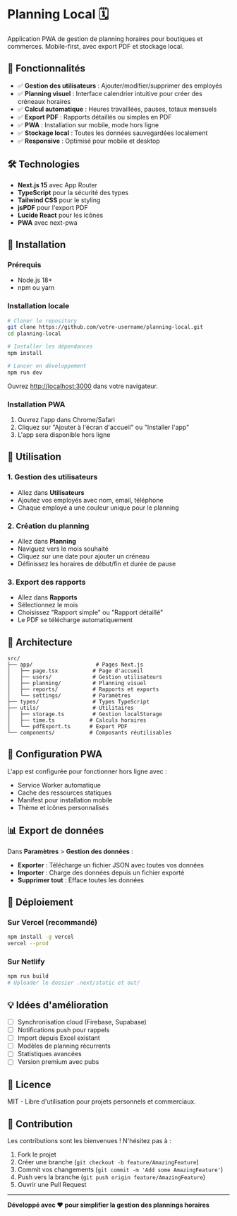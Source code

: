 # Planning Local 🗓️

Application PWA de gestion de planning horaires pour boutiques et commerces. Mobile-first, avec export PDF et stockage local.

## 🚀 Fonctionnalités

- ✅ **Gestion des utilisateurs** : Ajouter/modifier/supprimer des employés
- ✅ **Planning visuel** : Interface calendrier intuitive pour créer des créneaux horaires
- ✅ **Calcul automatique** : Heures travaillées, pauses, totaux mensuels
- ✅ **Export PDF** : Rapports détaillés ou simples en PDF
- ✅ **PWA** : Installation sur mobile, mode hors ligne
- ✅ **Stockage local** : Toutes les données sauvegardées localement
- ✅ **Responsive** : Optimisé pour mobile et desktop

## 🛠️ Technologies

- **Next.js 15** avec App Router
- **TypeScript** pour la sécurité des types
- **Tailwind CSS** pour le styling
- **jsPDF** pour l'export PDF
- **Lucide React** pour les icônes
- **PWA** avec next-pwa

## 📱 Installation

### Prérequis
- Node.js 18+
- npm ou yarn

### Installation locale
```bash
# Cloner le repository
git clone https://github.com/votre-username/planning-local.git
cd planning-local

# Installer les dépendances
npm install

# Lancer en développement
npm run dev
```

Ouvrez [http://localhost:3000](http://localhost:3000) dans votre navigateur.

### Installation PWA
1. Ouvrez l'app dans Chrome/Safari
2. Cliquez sur "Ajouter à l'écran d'accueil" ou "Installer l'app"
3. L'app sera disponible hors ligne

## 📖 Utilisation

### 1. Gestion des utilisateurs
- Allez dans **Utilisateurs**
- Ajoutez vos employés avec nom, email, téléphone
- Chaque employé a une couleur unique pour le planning

### 2. Création du planning
- Allez dans **Planning**
- Naviguez vers le mois souhaité
- Cliquez sur une date pour ajouter un créneau
- Définissez les horaires de début/fin et durée de pause

### 3. Export des rapports
- Allez dans **Rapports**
- Sélectionnez le mois
- Choisissez "Rapport simple" ou "Rapport détaillé"
- Le PDF se télécharge automatiquement

## 🎯 Architecture

```
src/
├── app/                    # Pages Next.js
│   ├── page.tsx           # Page d'accueil
│   ├── users/             # Gestion utilisateurs
│   ├── planning/          # Planning visuel
│   ├── reports/           # Rapports et exports
│   └── settings/          # Paramètres
├── types/                 # Types TypeScript
├── utils/                 # Utilitaires
│   ├── storage.ts         # Gestion localStorage
│   ├── time.ts           # Calculs horaires
│   └── pdfExport.ts      # Export PDF
└── components/           # Composants réutilisables
```

## 🔧 Configuration PWA

L'app est configurée pour fonctionner hors ligne avec :
- Service Worker automatique
- Cache des ressources statiques
- Manifest pour installation mobile
- Thème et icônes personnalisés

## 📊 Export de données

Dans **Paramètres** > **Gestion des données** :
- **Exporter** : Télécharge un fichier JSON avec toutes vos données
- **Importer** : Charge des données depuis un fichier exporté
- **Supprimer tout** : Efface toutes les données

## 🚀 Déploiement

### Sur Vercel (recommandé)
```bash
npm install -g vercel
vercel --prod
```

### Sur Netlify
```bash
npm run build
# Uploader le dossier .next/static et out/
```

## 💡 Idées d'amélioration

- [ ] Synchronisation cloud (Firebase, Supabase)
- [ ] Notifications push pour rappels
- [ ] Import depuis Excel existant
- [ ] Modèles de planning récurrents
- [ ] Statistiques avancées
- [ ] Version premium avec pubs

## 📝 Licence

MIT - Libre d'utilisation pour projets personnels et commerciaux.

## 🤝 Contribution

Les contributions sont les bienvenues ! N'hésitez pas à :
1. Fork le projet
2. Créer une branche (`git checkout -b feature/AmazingFeature`)
3. Commit vos changements (`git commit -m 'Add some AmazingFeature'`)
4. Push vers la branche (`git push origin feature/AmazingFeature`)
5. Ouvrir une Pull Request

---

**Développé avec ❤️ pour simplifier la gestion des plannings horaires**
